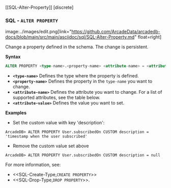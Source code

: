 [[SQL-Alter-Property]]
[discrete]

### SQL - `ALTER PROPERTY`

image:../images/edit.png[link="https://github.com/ArcadeData/arcadedb-docs/blob/main/src/main/asciidoc/sql/SQL-Alter-Property.md" float=right]

Change a property defined in the schema. The change is persistent.

**Syntax**

```sql
ALTER PROPERTY <type-name>.<property-name> <attribute-name> = <attribute-value>
```

- **`<type-name>`** Defines the type where the property is defined.
- **`<property-name>`** Defines the property in the `type-name` you want to change.
- **`<attribute-name>`** Defines the attribute you want to change. For a list of supported attributes, see the table below.
- **`<attribute-value>`** Defines the value you want to set.

**Examples**

- Set the custom value with key 'description': 

```
ArcadeDB> ALTER PROPERTY User.subscribedOn CUSTOM description = 'timestamp when the user subscribed'
```

- Remove the custom value set above

```
ArcadeDB> ALTER PROPERTY User.subscribedOn CUSTOM description = null
```

For more information, see:

- <<SQL-Create-Type,`CREATE PROPERTY`>>
- <<SQL-Drop-Type,`DROP PROPERTY`>>.
